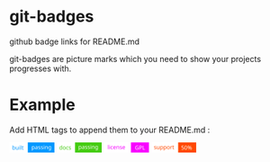 # git-badges
github badge links for README.md

git-badges are picture marks which you need to show your projects progresses with.

# Example

Add HTML tags to append them to your README.md :

<span>
  <img src="https://github.com/lnxpy/git-badges/blob/master/build-passing-blue.svg" width="80px">
  <img src="https://github.com/lnxpy/git-badges/blob/master/docs-passing-green.svg" width="80px">
  <img src="https://github.com/lnxpy/git-badges/blob/master/license-gpl.svg" width="80px">
  <img src="https://github.com/lnxpy/git-badges/blob/master/support-50.svg" width="80px">
</span>
